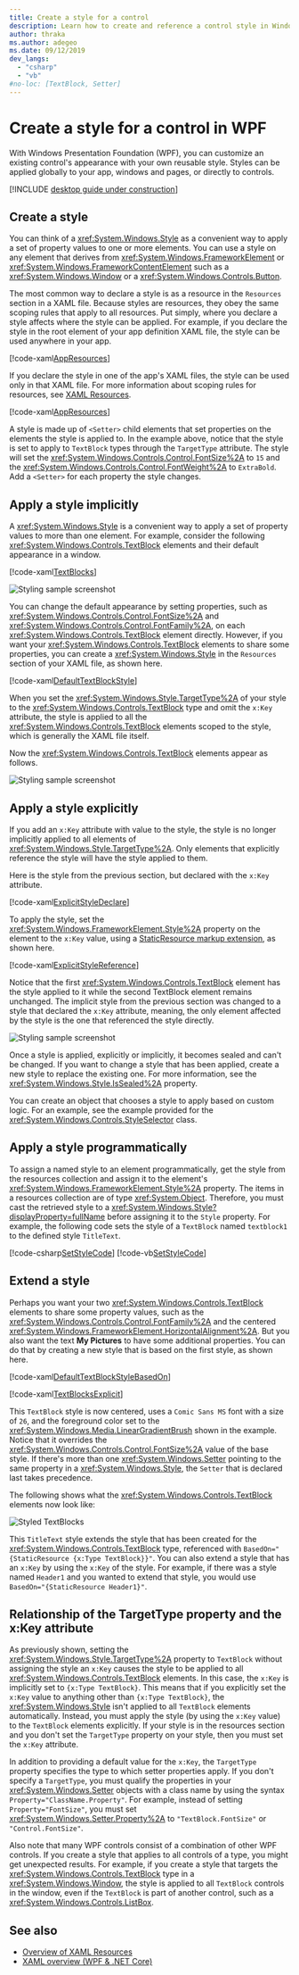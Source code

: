 ```yaml
---
title: Create a style for a control
description: Learn how to create and reference a control style in Windows Presentation Foundation and .NET Core.
author: thraka
ms.author: adegeo
ms.date: 09/12/2019
dev_langs:
  - "csharp"
  - "vb"
#no-loc: [TextBlock, Setter]
---
```


# Create a style for a control in WPF

With Windows Presentation Foundation (WPF), you can customize an existing control's appearance with your own reusable style. Styles can be applied globally to your app, windows and pages, or directly to controls.

[!INCLUDE [desktop guide under construction](../../../includes/desktop-guide-preview-note.md)]

## Create a style

You can think of a <xref:System.Windows.Style> as a convenient way to apply a set of property values to one or more elements. You can use a style on any element that derives from <xref:System.Windows.FrameworkElement> or <xref:System.Windows.FrameworkContentElement> such as a <xref:System.Windows.Window> or a <xref:System.Windows.Controls.Button>.

The most common way to declare a style is as a resource in the `Resources` section in a XAML file. Because styles are resources, they obey the same scoping rules that apply to all resources. Put simply, where you declare a style affects where the style can be applied. For example, if you declare the style in the root element of your app definition XAML file, the style can be used anywhere in your app.

[!code-xaml[AppResources](~/samples/snippets/desktop-guide/wpf/styles-and-templates-intro/csharp/App.xaml#AppResources)]

If you declare the style in one of the app's XAML files, the style can be used only in that XAML file. For more information about scoping rules for resources, see [XAML Resources](xaml-resources-define.md).

[!code-xaml[AppResources](~/samples/snippets/desktop-guide/wpf/styles-and-templates-intro/csharp/WindowSingleResource.xaml#WindowResources)]

A style is made up of `<Setter>` child elements that set properties on the elements the style is applied to. In the example above, notice that the style is set to apply to `TextBlock` types through the `TargetType` attribute. The style will set the <xref:System.Windows.Controls.Control.FontSize%2A> to `15` and the <xref:System.Windows.Controls.Control.FontWeight%2A> to `ExtraBold`. Add a `<Setter>` for each property the style changes.

## Apply a style implicitly

A <xref:System.Windows.Style> is a convenient way to apply a set of property values to more than one element. For example, consider the following <xref:System.Windows.Controls.TextBlock> elements and their default appearance in a window.

[!code-xaml[TextBlocks](~/samples/snippets/desktop-guide/wpf/styles-and-templates-intro/csharp/Window1.xaml#SnippetTextBlocks)]

![Styling sample screenshot](./media/styles-and-templates-overview/stylingintro-textblocksbefore.png "StylingIntro_TextBlocksBefore")

You can change the default appearance by setting properties, such as <xref:System.Windows.Controls.Control.FontSize%2A> and <xref:System.Windows.Controls.Control.FontFamily%2A>, on each <xref:System.Windows.Controls.TextBlock> element directly. However, if you want your <xref:System.Windows.Controls.TextBlock> elements to share some properties, you can create a <xref:System.Windows.Style> in the `Resources` section of your XAML file, as shown here.

[!code-xaml[DefaultTextBlockStyle](~/samples/snippets/desktop-guide/wpf/styles-and-templates-intro/csharp/Window1.xaml#SnippetDefaultTextBlockStyle)]

When you set the <xref:System.Windows.Style.TargetType%2A> of your style to the <xref:System.Windows.Controls.TextBlock> type and omit the `x:Key` attribute, the style is applied to all the <xref:System.Windows.Controls.TextBlock> elements scoped to the style, which is generally the XAML file itself.

Now the <xref:System.Windows.Controls.TextBlock> elements appear as follows.

![Styling sample screenshot](./media/styles-and-templates-overview/stylingintro-textblocksbasestyle.png "StylingIntro_TextBlocksBaseStyle")

## Apply a style explicitly

If you add an `x:Key` attribute with value to the style, the style is no longer implicitly applied to all elements of <xref:System.Windows.Style.TargetType%2A>. Only elements that explicitly reference the style will have the style applied to them.

Here is the style from the previous section, but declared with the `x:Key` attribute.

[!code-xaml[ExplicitStyleDeclare](~/samples/snippets/desktop-guide/wpf/styles-and-templates-intro/csharp/WindowExplicitStyle.xaml#ExplicitStyleDeclare)]

To apply the style, set the <xref:System.Windows.FrameworkElement.Style%2A> property on the element to the `x:Key` value, using a [StaticResource markup extension](../../framework/wpf/advanced/staticresource-markup-extension.md), as shown here.

[!code-xaml[ExplicitStyleReference](~/samples/snippets/desktop-guide/wpf/styles-and-templates-intro/csharp/WindowExplicitStyle.xaml#ExplicitStyleReference)]

Notice that the first <xref:System.Windows.Controls.TextBlock> element has the style applied to it while the second TextBlock element remains unchanged. The implicit style from the previous section was changed to a style that declared the `x:Key` attribute, meaning, the only element affected by the style is the one that referenced the style directly.

![Styling sample screenshot](./media/styles-and-templates-overview/create-a-style-explicit-textblock.png "create-a-style-explicit-textblock")

Once a style is applied, explicitly or implicitly, it becomes sealed and can't be changed. If you want to change a style that has been applied, create a new style to replace the existing one. For more information, see the <xref:System.Windows.Style.IsSealed%2A> property.

You can create an object that chooses a style to apply based on custom logic. For an example, see the example provided for the <xref:System.Windows.Controls.StyleSelector> class.

## Apply a style programmatically

To assign a named style to an element programmatically, get the style from the resources collection and assign it to the element's <xref:System.Windows.FrameworkElement.Style%2A> property. The items in a resources collection are of type <xref:System.Object>. Therefore, you must cast the retrieved style to a <xref:System.Windows.Style?displayProperty=fullName> before assigning it to the `Style` property. For example, the following code sets the style of a `TextBlock` named `textblock1` to the defined style `TitleText`.

[!code-csharp[SetStyleCode](~/samples/snippets/desktop-guide/wpf/styles-and-templates-intro/csharp/Window2.xaml.cs#SnippetSetStyleCode)]
[!code-vb[SetStyleCode](~/samples/snippets/desktop-guide/wpf/styles-and-templates-intro/vb/MainWindow.xaml.vb#SnippetSetStyleCode)]

## Extend a style

Perhaps you want your two <xref:System.Windows.Controls.TextBlock> elements to share some property values, such as the <xref:System.Windows.Controls.Control.FontFamily%2A> and the centered <xref:System.Windows.FrameworkElement.HorizontalAlignment%2A>. But you also want the text **My Pictures** to have some additional properties. You can do that by creating a new style that is based on the first style, as shown here.

[!code-xaml[DefaultTextBlockStyleBasedOn](~/samples/snippets/desktop-guide/wpf/styles-and-templates-intro/csharp/Window2.xaml#SnippetDefaultTextBlockStyleBasedOn)]

[!code-xaml[TextBlocksExplicit](~/samples/snippets/desktop-guide/wpf/styles-and-templates-intro/csharp/Window2.xaml#SnippetTextBlocksExplicit)]

This `TextBlock` style is now centered, uses a `Comic Sans MS` font with a size of `26`, and the foreground color set to the <xref:System.Windows.Media.LinearGradientBrush> shown in the example. Notice that it overrides the <xref:System.Windows.Controls.Control.FontSize%2A> value of the base style. If there's more than one <xref:System.Windows.Setter> pointing to the same property in a <xref:System.Windows.Style>, the `Setter` that is declared last takes precedence.

The following shows what the <xref:System.Windows.Controls.TextBlock> elements now look like:

![Styled TextBlocks](./media/styles-and-templates-overview/stylingintro-textblocks.png "StylingIntro_TextBlocks")

This `TitleText` style extends the style that has been created for the <xref:System.Windows.Controls.TextBlock> type, referenced with `BasedOn="{StaticResource {x:Type TextBlock}}"`. You can also extend a style that has an `x:Key` by using the `x:Key` of the style. For example, if there was a style named `Header1` and you wanted to extend that style, you would use `BasedOn="{StaticResource Header1}"`.

## Relationship of the TargetType property and the x:Key attribute

As previously shown, setting the <xref:System.Windows.Style.TargetType%2A> property to `TextBlock` without assigning the style an `x:Key` causes the style to be applied to all <xref:System.Windows.Controls.TextBlock> elements. In this case, the `x:Key` is implicitly set to `{x:Type TextBlock}`. This means that if you explicitly set the `x:Key` value to anything other than `{x:Type TextBlock}`, the <xref:System.Windows.Style> isn't applied to all `TextBlock` elements automatically. Instead, you must apply the style (by using the `x:Key` value) to the `TextBlock` elements explicitly. If your style is in the resources section and you don't set the `TargetType` property on your style, then you must set the `x:Key` attribute.

In addition to providing a default value for the `x:Key`, the `TargetType` property specifies the type to which setter properties apply. If you don't specify a `TargetType`, you must qualify the properties in your <xref:System.Windows.Setter> objects with a class name by using the syntax `Property="ClassName.Property"`. For example, instead of setting `Property="FontSize"`, you must set <xref:System.Windows.Setter.Property%2A> to `"TextBlock.FontSize"` or `"Control.FontSize"`.

Also note that many WPF controls consist of a combination of other WPF controls. If you create a style that applies to all controls of a type, you might get unexpected results. For example, if you create a style that targets the <xref:System.Windows.Controls.TextBlock> type in a <xref:System.Windows.Window>, the style is applied to all `TextBlock` controls in the window, even if the `TextBlock` is part of another control, such as a <xref:System.Windows.Controls.ListBox>.

## See also

<!-- - [Create a style for a control](styles-templates-create-apply-template.md) -->
- [Overview of XAML Resources](xaml-resources-define.md)
- [XAML overview (WPF & .NET Core)](xaml.md)
